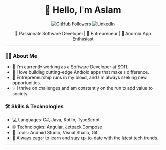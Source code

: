 <h1 align="center">🚀 Hello, I'm Aslam</h1>

<p align="center">
  <a href="https://github.com/yourusername"><img src="https://img.shields.io/github/followers/iAmSyntax?label=Followers&style=social" alt="GitHub Followers"></a>
  <a href="https://www.linkedin.com/in/muhammed-aslam100/"><img src="https://img.shields.io/badge/-LinkedIn-blue?style=flat&logo=linkedin" alt="LinkedIn"></a>
</p>

<p align="center">
  🚀 Passionate Software Developer | 💼 Entrepreneur | 📱 Android App Enthusiast
</p>

---

### 👨‍💻 About Me

- 🔭 I'm currently working as a Software Developer at SOTI.
- 🌟 I love building cutting-edge Android apps that make a difference.
- 🚀 Entrepreneurship runs in my blood, and I'm always seeking new opportunities.
- 💡 I thrive on challenges and am constantly on the run to add value to society 

### 🛠️ Skills & Technologies

- 💻 Languages: C#, Java, Kotlin, TypeScript
- 🌐 Technologies: Angular, Jetpack Compose
- 🧰 Tools: Android Studio, Visual Studio, Git
- 🚀 Always eager to learn and stay up-to-date with the latest tech trends.

---

